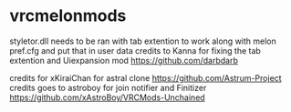 # vrcmelonmods
styletor.dll needs to be ran with tab extention to work along with melon pref.cfg and put that in user data
credits to Kanna for fixing the tab extention and Uiexpansion mod
https://github.com/darbdarb

credits for xKiraiChan for astral clone
https://github.com/Astrum-Project
credits goes to astroboy for join notifier and Finitizer
https://github.com/xAstroBoy/VRCMods-Unchained
